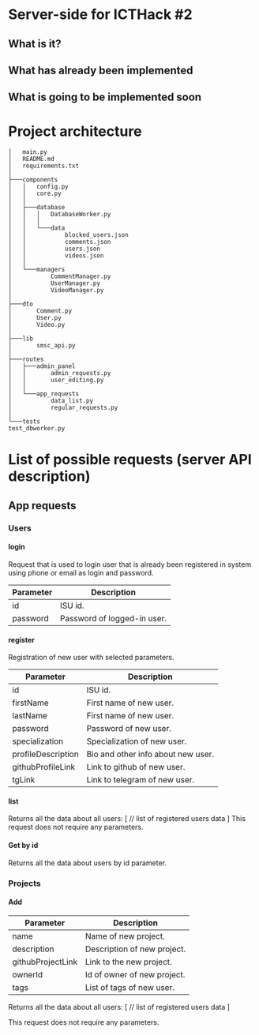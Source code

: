 # Server-side for ICTHack #2

## What is it?

## What has already been implemented

## What is going to be implemented soon

# Project architecture
```
│   main.py
│   README.md
│   requirements.txt
│
├───components
│   │   config.py
│   │   core.py
│   │
│   ├───database
│   │   │   DatabaseWorker.py
│   │   │
│   │   └───data
│   │           blocked_users.json
│   │           comments.json
│   │           users.json
│   │           videos.json
│   │    
│   └───managers
│           CommentManager.py
│           UserManager.py
│           VideoManager.py
│
├───dto
│       Comment.py
│       User.py
│       Video.py
│    
├───lib
│       smsc_api.py
│
├───routes
│   ├───admin_panel
│   │       admin_requests.py
│   │       user_editing.py
│   │
│   └───app_requests
│           data_list.py
│           regular_requests.py
│       
└───tests
test_dbworker.py
```
# List of possible requests (server API description)

## App requests

### Users

#### login

Request that is used to login user that is already been registered in system using phone or email as login and password.

Parameter | Description
----------|-------
id        | ISU id.
password  | Password of logged-in user.

#### register

Registration of new user with selected parameters.

Parameter          | Description
-------------------|-------
id                 | ISU id.
firstName          | First name of new user.
lastName           | First name of new user.
password           | Password of new user.  
specialization     | Specialization of new user.
profileDescription | Bio and other info about new user.
githubProfileLink  | Link to github of new user.
tgLink             | Link to telegram of new user.

#### list

Returns all the data about all users:
[
// list of registered users data
]
This request does not require any parameters.

#### Get by id

Returns all the data about users by id parameter.

### Projects

#### Add

Parameter          | Description
-------------------|-------
name               | Name of new project.
description        | Description of new project.
githubProjectLink  | Link to the new project.
ownerId            | Id of owner of new project.
tags               | List of tags of new user.

Returns all the data about all users:
[
// list of registered users data
]

This request does not require any parameters.

